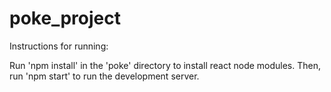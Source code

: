 # poke_project

Instructions for running: 

Run 'npm install' in the 'poke' directory to install react node modules. Then, run 'npm start' to run the development server. 
